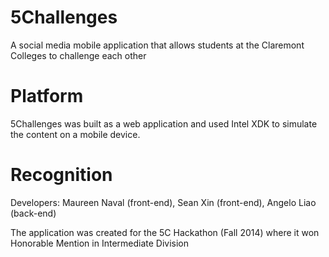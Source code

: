 # 5Challenges
A social media mobile application that allows students at the Claremont Colleges to challenge each other

# Platform
5Challenges was built as a web application and used Intel XDK to simulate the content on a mobile device.

# Recognition
Developers: Maureen Naval (front-end), Sean Xin (front-end), Angelo Liao (back-end)

The application was created for the 5C Hackathon (Fall 2014) where it won Honorable Mention in Intermediate Division
